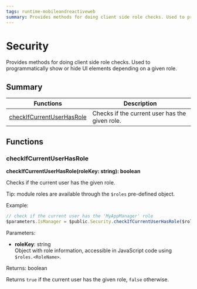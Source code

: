 ```yaml
---
tags: runtime-mobileandreactiveweb
summary: Provides methods for doing client side role checks. Used to programmatically show or hide UI elements depending on a given role.
---
```


# Security

Provides methods for doing client side role checks. Used to programmatically show or hide UI elements depending on a given role.

## Summary

|Functions|Description|
|---|---|
|[checkIfCurrentUserHasRole](security.md#checkifcurrentuserhasrole)|Checks if the current user has the given role.|

## Functions

### checkIfCurrentUserHasRole

**checkIfCurrentUserHasRole(roleKey: string): boolean**

Checks if the current user has the given role.

Tip: module roles are available through the `$roles` pre-defined object.

Example:

```javascript
// check if the current user has the 'MyAppManager' role
$parameters.IsManager = $public.Security.checkIfCurrentUserHasRole($roles.MyAppManager);
```

Parameters:

* **roleKey**: string<br/> Object with role information, accessible in JavaScript code using `$roles.<RoleName>`.

Returns: boolean

Returns `true` if the current user has the given role, `false` otherwise.


